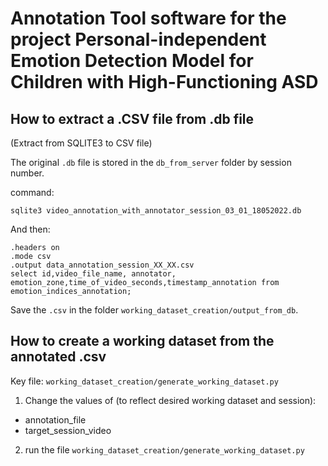 # Annotation Tool software for the project Personal-independent Emotion Detection Model for Children with High-Functioning ASD

## How to extract a .CSV file from .db file 
(Extract from SQLITE3 to CSV file) 

The original ```.db``` file is stored in the ```db_from_server``` folder by session number.

command:
```
sqlite3 video_annotation_with_annotator_session_03_01_18052022.db
```
And then:
```
.headers on
.mode csv
.output data_annotation_session_XX_XX.csv
select id,video_file_name, annotator, emotion_zone,time_of_video_seconds,timestamp_annotation from emotion_indices_annotation;
```
Save the ```.csv``` in the folder ```working_dataset_creation/output_from_db```.


## How to create a working dataset from the annotated .csv

Key file: ```working_dataset_creation/generate_working_dataset.py```

1. Change the values of (to reflect desired working dataset and session):
- annotation_file
- target_session_video
2. run the file ```working_dataset_creation/generate_working_dataset.py```